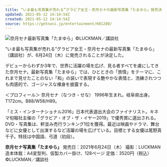 ```yaml
---
title: “いま最も写真集が売れる”グラビア女王・奈月セナの最新写真集「たまゆら」発売決定
updated: 2021-05-12 14:14:54Z
created: 2021-05-12 14:14:54Z
source: https://getnavi.jp/entertainment/601280/
---
```


![](https://getnavi.jp/wps/wp-content/uploads/2021/05/367644_03.jpg)奈月セナ最新写真集「たまゆら」©LUCKMAN／講談社

“いま最も写真集が売れる”グラビア女王・奈月セナの最新写真集「たまゆら」（講談社）が、6月24日（木）に発売されることが決定した。

デビューからわずか3年で、世界に活躍の場を広げ、見る者すべてを虜にしてきた奈月セナ。最新写真集「たまゆら」では、ひとときの「旅情」をテーマに、これまで見せたことのない「和」の装いで表現する艶やかな表情と、洗練されつつも肉感的で、ゴージャスな裸身を披露する。

＜プロフィール＞
奈月セナ（なつき・せな）
1996年生まれ。岐阜県出身。T172cm。B88/W58/H89。

「ミス・インターナショナル2016」日本代表選出大会のファイナリスト。キネマ旬報社主催の「グラビア・オブ・ザ・イヤー2019」で優秀賞に選出される。DVD・写真集は、軒並み売行ランキング1位を獲得。最近は映画やドラマ、舞台などに女優として出演するなど活躍の場を広げている。目標とする女優は尾野真千子。特技は中国語、弓道（初段）。

**奈月セナ写真集「たまゆら」**
発売日：2021年6月24日（木）
撮影：LUCKMAN
造本体裁：A4変型判、仮製カバー掛け、128ページ
定価：3520円（税込）
©LUCKMAN／講談社